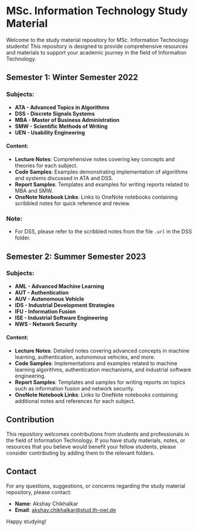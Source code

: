 # MSc. Information Technology Study Material

Welcome to the study material repository for MSc. Information Technology students! This repository is designed to provide comprehensive resources and materials to support your academic journey in the field of Information Technology.

## Semester 1: Winter Semester 2022

### Subjects:

- **ATA - Advanced Topics in Algorithms**
- **DSS - Discrete Signals Systems**
- **MBA - Master of Business Administration**
- **SMW - Scientific Methods of Writing**
- **UEN - Usability Engineering**

#### Content:
- **Lecture Notes**: Comprehensive notes covering key concepts and theories for each subject.
- **Code Samples**: Examples demonstrating implementation of algorithms and systems discussed in ATA and DSS.
- **Report Samples**: Templates and examples for writing reports related to MBA and SMW.
- **OneNote Notebook Links**: Links to OneNote notebooks containing scribbled notes for quick reference and review.

### Note:
- For DSS, please refer to the scribbled notes from the file `.url` in the DSS folder.

## Semester 2: Summer Semester 2023

### Subjects:

- **AML - Advanced Machine Learning**
- **AUT - Authentication**
- **AUV - Autonomous Vehicle**
- **IDS - Industrial Development Strategies**
- **IFU - Information Fusion**
- **ISE - Industrial Software Engineering**
- **NWS - Network Security**

#### Content:
- **Lecture Notes**: Detailed notes covering advanced concepts in machine learning, authentication, autonomous vehicles, and more.
- **Code Samples**: Implementations and examples related to machine learning algorithms, authentication mechanisms, and industrial software engineering.
- **Report Samples**: Templates and samples for writing reports on topics such as information fusion and network security.
- **OneNote Notebook Links**: Links to OneNote notebooks containing additional notes and references for each subject.

## Contribution

This repository welcomes contributions from students and professionals in the field of Information Technology. If you have study materials, notes, or resources that you believe would benefit your fellow students, please consider contributing by adding them to the relevant folders.

## Contact

For any questions, suggestions, or concerns regarding the study material repository, please contact:

- **Name**: Akshay Chikhalkar
- **Email**: akshay.chikhalkar@stud.th-owl.de

Happy studying!

